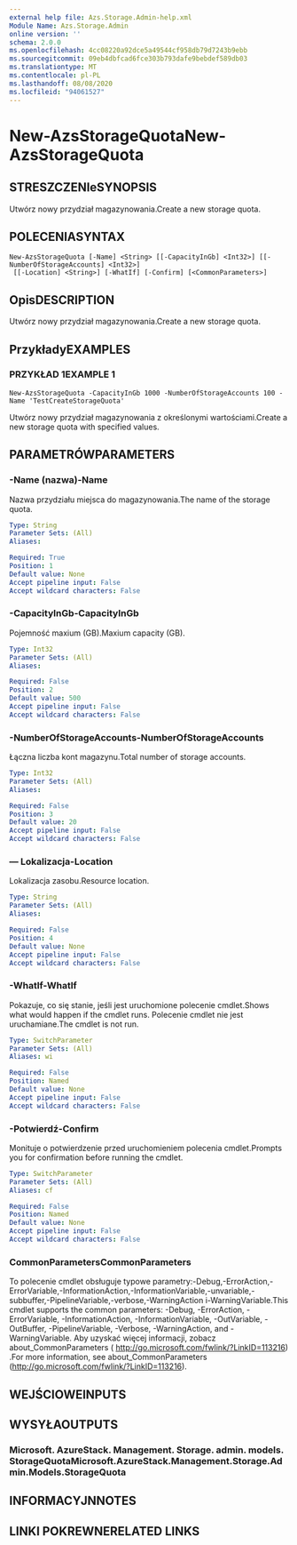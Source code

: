 ```yaml
---
external help file: Azs.Storage.Admin-help.xml
Module Name: Azs.Storage.Admin
online version: ''
schema: 2.0.0
ms.openlocfilehash: 4cc08220a92dce5a49544cf958db79d7243b9ebb
ms.sourcegitcommit: 09eb4dbfcad6fce303b793dafe9bebdef589db03
ms.translationtype: MT
ms.contentlocale: pl-PL
ms.lasthandoff: 08/08/2020
ms.locfileid: "94061527"
---
```

# <span data-ttu-id="61b64-101">New-AzsStorageQuota</span><span class="sxs-lookup"><span data-stu-id="61b64-101">New-AzsStorageQuota</span></span>

## <span data-ttu-id="61b64-102">STRESZCZENIe</span><span class="sxs-lookup"><span data-stu-id="61b64-102">SYNOPSIS</span></span>
<span data-ttu-id="61b64-103">Utwórz nowy przydział magazynowania.</span><span class="sxs-lookup"><span data-stu-id="61b64-103">Create a new storage quota.</span></span>

## <span data-ttu-id="61b64-104">POLECENIA</span><span class="sxs-lookup"><span data-stu-id="61b64-104">SYNTAX</span></span>

```
New-AzsStorageQuota [-Name] <String> [[-CapacityInGb] <Int32>] [[-NumberOfStorageAccounts] <Int32>]
 [[-Location] <String>] [-WhatIf] [-Confirm] [<CommonParameters>]
```

## <span data-ttu-id="61b64-105">Opis</span><span class="sxs-lookup"><span data-stu-id="61b64-105">DESCRIPTION</span></span>
<span data-ttu-id="61b64-106">Utwórz nowy przydział magazynowania.</span><span class="sxs-lookup"><span data-stu-id="61b64-106">Create a new storage quota.</span></span>

## <span data-ttu-id="61b64-107">Przykłady</span><span class="sxs-lookup"><span data-stu-id="61b64-107">EXAMPLES</span></span>

### <span data-ttu-id="61b64-108">PRZYKŁAD 1</span><span class="sxs-lookup"><span data-stu-id="61b64-108">EXAMPLE 1</span></span>
```
New-AzsStorageQuota -CapacityInGb 1000 -NumberOfStorageAccounts 100 -Name 'TestCreateStorageQuota'
```

<span data-ttu-id="61b64-109">Utwórz nowy przydział magazynowania z określonymi wartościami.</span><span class="sxs-lookup"><span data-stu-id="61b64-109">Create a new storage quota with specified values.</span></span>

## <span data-ttu-id="61b64-110">PARAMETRÓW</span><span class="sxs-lookup"><span data-stu-id="61b64-110">PARAMETERS</span></span>

### <span data-ttu-id="61b64-111">-Name (nazwa)</span><span class="sxs-lookup"><span data-stu-id="61b64-111">-Name</span></span>
<span data-ttu-id="61b64-112">Nazwa przydziału miejsca do magazynowania.</span><span class="sxs-lookup"><span data-stu-id="61b64-112">The name of the storage quota.</span></span>

```yaml
Type: String
Parameter Sets: (All)
Aliases:

Required: True
Position: 1
Default value: None
Accept pipeline input: False
Accept wildcard characters: False
```

### <span data-ttu-id="61b64-113">-CapacityInGb</span><span class="sxs-lookup"><span data-stu-id="61b64-113">-CapacityInGb</span></span>
<span data-ttu-id="61b64-114">Pojemność maxium (GB).</span><span class="sxs-lookup"><span data-stu-id="61b64-114">Maxium capacity (GB).</span></span>

```yaml
Type: Int32
Parameter Sets: (All)
Aliases:

Required: False
Position: 2
Default value: 500
Accept pipeline input: False
Accept wildcard characters: False
```

### <span data-ttu-id="61b64-115">-NumberOfStorageAccounts</span><span class="sxs-lookup"><span data-stu-id="61b64-115">-NumberOfStorageAccounts</span></span>
<span data-ttu-id="61b64-116">Łączna liczba kont magazynu.</span><span class="sxs-lookup"><span data-stu-id="61b64-116">Total number of storage accounts.</span></span>

```yaml
Type: Int32
Parameter Sets: (All)
Aliases:

Required: False
Position: 3
Default value: 20
Accept pipeline input: False
Accept wildcard characters: False
```

### <span data-ttu-id="61b64-117">— Lokalizacja</span><span class="sxs-lookup"><span data-stu-id="61b64-117">-Location</span></span>
<span data-ttu-id="61b64-118">Lokalizacja zasobu.</span><span class="sxs-lookup"><span data-stu-id="61b64-118">Resource location.</span></span>

```yaml
Type: String
Parameter Sets: (All)
Aliases:

Required: False
Position: 4
Default value: None
Accept pipeline input: False
Accept wildcard characters: False
```

### <span data-ttu-id="61b64-119">-WhatIf</span><span class="sxs-lookup"><span data-stu-id="61b64-119">-WhatIf</span></span>
<span data-ttu-id="61b64-120">Pokazuje, co się stanie, jeśli jest uruchomione polecenie cmdlet.</span><span class="sxs-lookup"><span data-stu-id="61b64-120">Shows what would happen if the cmdlet runs.</span></span>
<span data-ttu-id="61b64-121">Polecenie cmdlet nie jest uruchamiane.</span><span class="sxs-lookup"><span data-stu-id="61b64-121">The cmdlet is not run.</span></span>

```yaml
Type: SwitchParameter
Parameter Sets: (All)
Aliases: wi

Required: False
Position: Named
Default value: None
Accept pipeline input: False
Accept wildcard characters: False
```

### <span data-ttu-id="61b64-122">-Potwierdź</span><span class="sxs-lookup"><span data-stu-id="61b64-122">-Confirm</span></span>
<span data-ttu-id="61b64-123">Monituje o potwierdzenie przed uruchomieniem polecenia cmdlet.</span><span class="sxs-lookup"><span data-stu-id="61b64-123">Prompts you for confirmation before running the cmdlet.</span></span>

```yaml
Type: SwitchParameter
Parameter Sets: (All)
Aliases: cf

Required: False
Position: Named
Default value: None
Accept pipeline input: False
Accept wildcard characters: False
```

### <span data-ttu-id="61b64-124">CommonParameters</span><span class="sxs-lookup"><span data-stu-id="61b64-124">CommonParameters</span></span>
<span data-ttu-id="61b64-125">To polecenie cmdlet obsługuje typowe parametry:-Debug,-ErrorAction,-ErrorVariable,-InformationAction,-InformationVariable,-unvariable,-subbuffer,-PipelineVariable,-verbose,-WarningAction i-WarningVariable.</span><span class="sxs-lookup"><span data-stu-id="61b64-125">This cmdlet supports the common parameters: -Debug, -ErrorAction, -ErrorVariable, -InformationAction, -InformationVariable, -OutVariable, -OutBuffer, -PipelineVariable, -Verbose, -WarningAction, and -WarningVariable.</span></span> <span data-ttu-id="61b64-126">Aby uzyskać więcej informacji, zobacz about_CommonParameters ( http://go.microsoft.com/fwlink/?LinkID=113216) .</span><span class="sxs-lookup"><span data-stu-id="61b64-126">For more information, see about_CommonParameters (http://go.microsoft.com/fwlink/?LinkID=113216).</span></span>

## <span data-ttu-id="61b64-127">WEJŚCIOWE</span><span class="sxs-lookup"><span data-stu-id="61b64-127">INPUTS</span></span>

## <span data-ttu-id="61b64-128">WYSYŁA</span><span class="sxs-lookup"><span data-stu-id="61b64-128">OUTPUTS</span></span>

### <span data-ttu-id="61b64-129">Microsoft. AzureStack. Management. Storage. admin. models. StorageQuota</span><span class="sxs-lookup"><span data-stu-id="61b64-129">Microsoft.AzureStack.Management.Storage.Admin.Models.StorageQuota</span></span>

## <span data-ttu-id="61b64-130">INFORMACYJN</span><span class="sxs-lookup"><span data-stu-id="61b64-130">NOTES</span></span>

## <span data-ttu-id="61b64-131">LINKI POKREWNE</span><span class="sxs-lookup"><span data-stu-id="61b64-131">RELATED LINKS</span></span>
